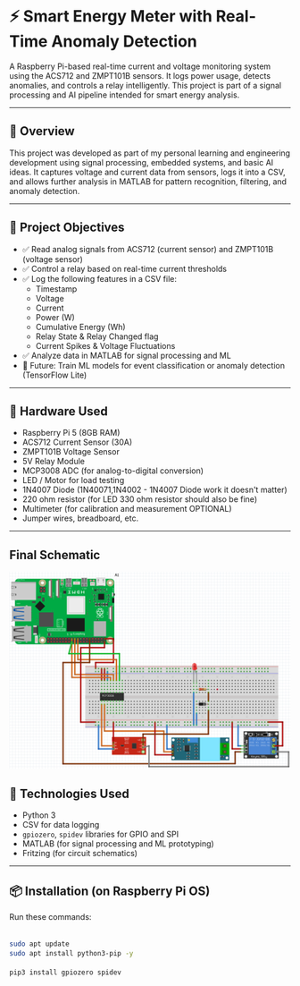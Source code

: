 # ⚡ Smart Energy Meter with Real-Time Anomaly Detection

A Raspberry Pi-based real-time current and voltage monitoring system using the ACS712 and ZMPT101B sensors. It logs power usage, detects anomalies, and controls a relay intelligently. This project is part of a signal processing and AI pipeline intended for smart energy analysis.

---

## 📌 Overview

This project was developed as part of my personal learning and engineering development using signal processing, embedded systems, and basic AI ideas. It captures voltage and current data from sensors, logs it into a CSV, and allows further analysis in MATLAB for pattern recognition, filtering, and anomaly detection.

---

## 🚀 Project Objectives

- ✅ Read analog signals from ACS712 (current sensor) and ZMPT101B (voltage sensor)
- ✅ Control a relay based on real-time current thresholds
- ✅ Log the following features in a CSV file:
  - Timestamp
  - Voltage
  - Current
  - Power (W)
  - Cumulative Energy (Wh)
  - Relay State & Relay Changed flag
  - Current Spikes & Voltage Fluctuations
- ✅ Analyze data in MATLAB for signal processing and ML
- 🧠 Future: Train ML models for event classification or anomaly detection (TensorFlow Lite)

---

## 📸 Hardware Used

- Raspberry Pi 5 (8GB RAM)
- ACS712 Current Sensor (30A)
- ZMPT101B Voltage Sensor
- 5V Relay Module
- MCP3008 ADC (for analog-to-digital conversion)
- LED / Motor for load testing
- 1N4007 Diode (1N40071,1N4002 - 1N4007 Diode work it doesn't matter)
- 220 ohm resistor (for LED 330 ohm resistor should also be fine)
- Multimeter (for calibration and measurement OPTIONAL)
- Jumper wires, breadboard, etc.

---
## Final Schematic
<img src="Work/SmartEnergy_Schematic.png" width="900">

## 🧠 Technologies Used

- Python 3
- CSV for data logging
- `gpiozero`, `spidev` libraries for GPIO and SPI
- MATLAB (for signal processing and ML prototyping)
- Fritzing (for circuit schematics)

---

## 📦 Installation (on Raspberry Pi OS)

Run these commands:

```bash

sudo apt update
sudo apt install python3-pip -y

pip3 install gpiozero spidev
